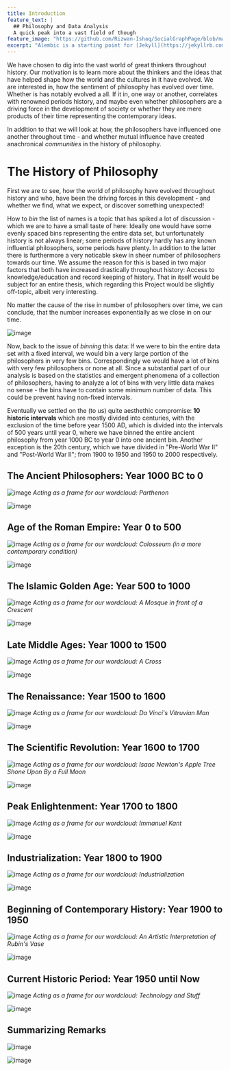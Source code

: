 ```yaml
---
title: Introduction
feature_text: |
  ## Philosophy and Data Analysis
  A quick peak into a vast field of though
feature_image: "https://github.com/Rizwan-Ishaq/SocialGraphPage/blob/master/assets/phil_banner.png?raw=true"
excerpt: "Alembic is a starting point for [Jekyll](https://jekyllrb.com/) projects. Rather than starting from scratch, this boilerplate is designed to get the ball rolling immediately. Install it, configure it, tweak it, push it."
---
```


We have chosen to dig into the vast world of great thinkers throughout history. Our motivation is to learn more about the thinkers and the ideas that have helped shape how the world and the cultures in it have evolved. We are interested in, how the sentiment of philosophy has evolved over time. Whether is has notably evolved a all. If it in, one way or another, correlates with renowned periods history, and maybe even whether philosophers are a driving force in the development of society or whether they are mere products of their time representing the contemporary ideas.

In addition to that we will look at how, the philosophers have influenced one another throughout time - and whether mutual influence have created anachronical _communities_ in the history of philosophy.




# The History of Philosophy

First we are to see, how the world of philosophy have evolved throughout history and who, have been the driving forces in this development - and whether we find, what we expect, or discover something unexpected!

How to _bin_ the list of names is a topic that has spiked a lot of discussion - which we are to have a small taste of here:
Ideally one would have some evenly spaced bins representing the entire data set, but unfortunately history is not always linear; some periods of history hardly has any known influential philosophers, some periods have plenty. In addition to the latter there is furthermore a very noticable skew in sheer number of philosophers towards our time. We assume the reason for this is based in two major factors that both have increased drastically throughout history: Access to knowledge/education and record keeping of history. That in itself would be subject for an entire thesis, which regarding this Project would be slightly off-topic, albeit very interesting.

No matter the cause of the rise in number of philosophers over time, we can conclude, that the number increases exponentially as we close in on our time.

![image](https://Graph_of_number_of_philosophers)

Now, back to the issue of _binning_ this data: If we were to bin the entire data set with a fixed interval, we would bin a very large portion of the philosophers in very few bins. Correspondingly we would have a lot of bins with very few philosophers or none at all. Since a substantial part of our analysis is based on the statistics and emergent phenomena of a collection of philosophers, having to analyze a lot of bins with very little data makes no sense - the bins have to contain some minimum number of data. This could be prevent having non-fixed intervals.

Eventually we settled on the (to us) quite aesthethic compromise:
__10 historic intervals__ which are mostly divided into centuries, with the exclusion of the time before year 1500 AD, which is divided into the intervals of 500 years until year 0, where we have binned the entire ancient philosophy from year 1000 BC to year 0 into one ancient bin. Another exception is the 20th century, which we have divided in "Pre-World War II" and "Post-World War II"; from 1900 to 1950 and 1950 to 2000 respectively.


## The Ancient Philosophers: Year 1000 BC to 0

![image](https://-5000_0_wordcloud)
_Acting as a frame for our wordcloud: Parthenon_

![image](https://-5000_0_network)

## Age of the Roman Empire: Year 0 to 500

![image](https://0_500_wordcloud)
_Acting as a frame for our wordcloud: Colosseum (in a more contemporary condition)_

![image](https://0_500_network)

## The Islamic Golden Age: Year 500 to 1000

![image](https://500_1000_wordcloud)
_Acting as a frame for our wordcloud: A Mosque in front of a Crescent_

![image](https://500_1000_network)

## Late Middle Ages: Year 1000 to 1500

![image](https://1000_1500_wordcloud)
_Acting as a frame for our wordcloud: A Cross_

![image](https://1000_1500_network)

## The Renaissance: Year 1500 to 1600

![image](https://1500_1600_wordcloud)
_Acting as a frame for our wordcloud: Da Vinci's Vitruvian Man_

![image](https://1500_1600_network)

## The Scientific Revolution: Year 1600 to 1700

![image](https://1600_1700_wordcloud)
_Acting as a frame for our wordcloud: Isaac Newton's Apple Tree Shone Upon By a Full Moon_

![image](https://1600_1700_network)

## Peak Enlightenment: Year 1700 to 1800 

![image](https://1700_1800_wordcloud)
_Acting as a frame for our wordcloud: Immanuel Kant_


![image](https://1700_1800_network)

## Industrialization: Year 1800 to 1900

![image](https://1800_1900_wordcloud)
_Acting as a frame for our wordcloud: Industrialization_


![image](https://1800_1900_network)

## Beginning of Contemporary History: Year 1900 to 1950

![image](https://1900_1950_wordcloud)
_Acting as a frame for our wordcloud: An Artistic Interpretation of Rubin's Vase_


![image](https://1900_1950_network)

## Current Historic Period: Year 1950 until Now

![image](https://1950_2000_wordcloud)
_Acting as a frame for our wordcloud: Technology and Stuff_

![image](https://1950_2000_network)


## Summarizing Remarks

![image](https://conclusion_wordcloud)

![image](https://conclusion_network)


